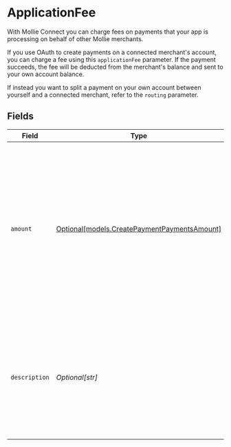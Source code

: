 # ApplicationFee

With Mollie Connect you can charge fees on payments that your app is processing on behalf of other Mollie merchants.

If you use OAuth to create payments on a connected merchant's account, you can charge a fee using this `applicationFee` parameter. If the payment succeeds, the fee will be deducted from the merchant's balance and sent to your own account balance.

If instead you want to split a payment on your own account between yourself and a connected merchant, refer to the `routing` parameter.


## Fields

| Field                                                                                                                                                                           | Type                                                                                                                                                                            | Required                                                                                                                                                                        | Description                                                                                                                                                                     | Example                                                                                                                                                                         |
| ------------------------------------------------------------------------------------------------------------------------------------------------------------------------------- | ------------------------------------------------------------------------------------------------------------------------------------------------------------------------------- | ------------------------------------------------------------------------------------------------------------------------------------------------------------------------------- | ------------------------------------------------------------------------------------------------------------------------------------------------------------------------------- | ------------------------------------------------------------------------------------------------------------------------------------------------------------------------------- |
| `amount`                                                                                                                                                                        | [Optional[models.CreatePaymentPaymentsAmount]](../models/createpaymentpaymentsamount.md)                                                                                        | :heavy_minus_sign:                                                                                                                                                              | The fee that you wish to charge.<br/><br/>Be careful to leave enough space for Mollie's own fees to be deducted as well. For example, you cannot charge a €0.99 fee on a €1.00 payment. |                                                                                                                                                                                 |
| `description`                                                                                                                                                                   | *Optional[str]*                                                                                                                                                                 | :heavy_minus_sign:                                                                                                                                                              | The description of the application fee. This will appear on settlement reports towards both you and the connected merchant.                                                     | 10                                                                                                                                                                              |